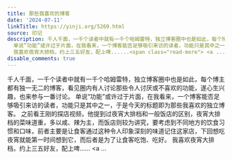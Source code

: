 ```yaml
---
title: 那些我喜欢的博客
date: '2024-07-11'
linkTitle: https://yinji.org/5269.html
source: 印记
description: 千人千面，一千个读者中就有一千个哈姆雷特，独立博客圈中也是如此，每个博主都有独一无二的博客，看见圈内有人讨论那些令人讨厌或不喜欢的功能，遂心生兴趣，也来参与一番讨论。
  单说“功能”或许过于片面，在我看来，一个博客能否足够吸引来访的读者，功能只是其中之一，于是今天的标题即为那些我喜欢的独立博客。 之前看王刚的探店视频，他提到过夜宵大排档和一般饭店的区别，夜宵大排档的菜味道重，多以咸、辣为主，而饭店则较为讲究，要考虑到不同地方的饮食习惯和口味，前者主要是让食客通过这种令人印象深刻的味道记住这家店，下回想吃夜宵就能第一时间想到它，而后者是为了让食客吃饱、吃好。
  我喜欢夜宵大排档，约上三五好友，配上啤......<span class="read-more"> <a ...
disable_comments: true
---
```

千人千面，一千个读者中就有一千个哈姆雷特，独立博客圈中也是如此，每个博主都有独一无二的博客，看见圈内有人讨论那些令人讨厌或不喜欢的功能，遂心生兴趣，也来参与一番讨论。 单说“功能”或许过于片面，在我看来，一个博客能否足够吸引来访的读者，功能只是其中之一，于是今天的标题即为那些我喜欢的独立博客。 之前看王刚的探店视频，他提到过夜宵大排档和一般饭店的区别，夜宵大排档的菜味道重，多以咸、辣为主，而饭店则较为讲究，要考虑到不同地方的饮食习惯和口味，前者主要是让食客通过这种令人印象深刻的味道记住这家店，下回想吃夜宵就能第一时间想到它，而后者是为了让食客吃饱、吃好。 我喜欢夜宵大排档，约上三五好友，配上啤......<span class="read-more"> <a ...